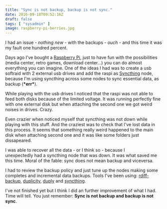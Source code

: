 ```yaml
---
title: "Sync is not backup, backup is not sync."
date: 2016-09-18T09:52:16Z
draft: false
tags: [ "sysadmin" ]
image: raspberry-pi-berries.jpg
---
```


<p>I had an issue - <em>nothing new</em> - with the backups - <em>ouch</em> - and this time it was my fault one hundred percent.</p>
<p>Days ago I've bought a <a href="https://www.raspberrypi.org/">Raspberry Pi</a>, just to have fun with the possibilities (media center, retro games, download center...) you can do almost everything you can imagine. One of the ideas I had was to create a usb softraid with 2 external usb drives and add the raspi as <a href="https://syncthing.net/">Syncthing</a> node, because I'm using syncthing across some nodes to sync essential data, as backup (<strong>*err*</strong>).</p>
<p>While playing with the usb drives I noticed that the raspi was not able to feed both disks because of the limited voltage. It was running perfectly fine with one external disk but when attaching the second one we got weird noises in drives. Crazy.</p>
<p>Even crazier when noticed myself that syncthing was not down while playing with this stuff. And the craziest was to check that I've lost data in this process. It seems that something really weird happened to the main disk when attaching second one and it was like some folders just dissapeared.</p>
<p>I was able to recover all the data - or I think so - because I unexpectedly&nbsp;had a syncthing node that was down. It was what saved me this time. Moral of the fable: sync does not mean backup and viceversa.</p>
<p>I had to review the backup policy and just tune up the nodes making some completes and incremental data backups. Tools I've been using: <a href="http://rdiff-backup.nongnu.org/">rdiff-backup</a>, <a href="http://duplicity.nongnu.org/">duplicity</a>, <a href="http://duply.net/">duply</a> and <a href="https://syncthing.net/">syncthing</a>.</p>
<p>I've not finished yet but I think I did an further improvement of what I had. Time will tell. You just remember: <strong>Sync is not backup and backup is not sync</strong>.</p>
